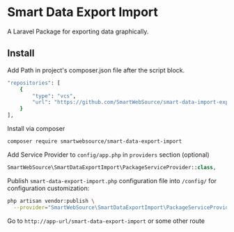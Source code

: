 # Smart Data Export Import
A Laravel Package for exporting data graphically.
 
## Install
Add Path in project's composer.json file after the script block.
```bash
"repositories": [
    {
        "type": "vcs",
        "url": "https://github.com/SmartWebSource/smart-data-import-export.git"
    }
],
```

Install via composer
```bash
composer require smartwebsource/smart-data-export-import
```

Add Service Provider to `config/app.php` in `providers` section (optional)
```php
SmartWebSource\SmartDataExportImport\PackageServiceProvider::class,
```

Publish `smart-data-export-import.php` configuration file into `/config/` for configuration customization:

```bash
php artisan vendor:publish \
  --provider="SmartWebSource\SmartDataExportImport\PackageServiceProvider"
``` 

Go to `http://app-url/smart-data-export-import` or some other route

